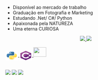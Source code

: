 - Disponível ao mercado de trabalho
- Graduação em Fotografia e Marketing
- Estudando .Net/ C#/ Python
- Apaixonada pela NATUREZA
- Uma eterna CURIOSA

<div align="center">
  <a href="https://github.com/Sil290788/Silvia-Morais">
  <img height="180em" src="https://github-readme-stats.vercel.app/api?username=Sil290788&show_icons=true&theme=radical&include_all_commits=true&count_private=true"/>
  <img height="180em" src="https://github-readme-stats.vercel.app/api/top-langs/?username=Sil290788&layout=compact&langs_count=7&theme=radical"/>
</div>
  <div style="display: inline_block"><br>
    <img align="center" alt="Sil-Python" height="30" width="40" src="https://raw.githubusercontent.com/devicons/devicon/master/icons/python/python-original.svg">
    <img align="center" alt="Sil-Csharp" height="30" width="40" src="https://raw.githubusercontent.com/devicons/devicon/master/icons/csharp/csharp-original.svg">
    <img src="https://cdn.jsdelivr.net/gh/devicons/devicon/icons/dotnetcore/dotnetcore-plain.svg" height="30" width="40"/>
</div> 
  
  ##
      
   
<div> 
   <a href="https://www.linkedin.com/in/moraissilvia" target="_blank"><img src="https://img.shields.io/badge/-LinkedIn-%230077B5?style=for-the-badge&logo=linkedin&logoColor=white" target="_blank"></a>
  <a href = "mailto:silvia_tholina@hotmail.com"><img src= "https://img.shields.io/badge/Microsoft_Outlook-0078D4?style=for-the-badge&logo=microsoft-outlook&logoColor=white"
target="_blank"></a>
  <a href="https://instagram.com/silvettymorais" target="_blank"><img src="https://img.shields.io/badge/-Instagram-%23E4405F?style=for-the-badge&logo=instagram&logoColor=white" target="_blank"></a>
 
